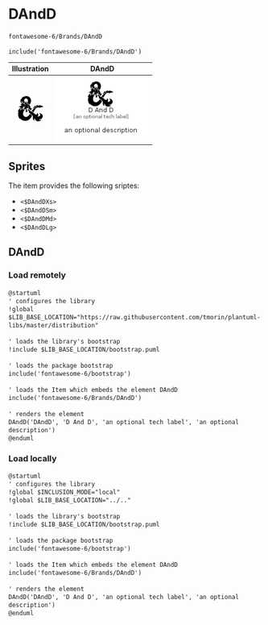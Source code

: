# DAndD


```text
fontawesome-6/Brands/DAndD
```

```text
include('fontawesome-6/Brands/DAndD')
```



| Illustration | DAndD |
| :---: | :---: |
| ![illustration for Illustration](../../fontawesome-6/Brands/DAndD.png) | ![illustration for DAndD](../../fontawesome-6/Brands/DAndD.Local.png) |



## Sprites
The item provides the following sriptes:

- `<$DAndDXs>`
- `<$DAndDSm>`
- `<$DAndDMd>`
- `<$DAndDLg>`





## DAndD

### Load remotely
```plantuml
@startuml
' configures the library
!global $LIB_BASE_LOCATION="https://raw.githubusercontent.com/tmorin/plantuml-libs/master/distribution"

' loads the library's bootstrap
!include $LIB_BASE_LOCATION/bootstrap.puml

' loads the package bootstrap
include('fontawesome-6/bootstrap')

' loads the Item which embeds the element DAndD
include('fontawesome-6/Brands/DAndD')

' renders the element
DAndD('DAndD', 'D And D', 'an optional tech label', 'an optional description')
@enduml
```

### Load locally
```plantuml
@startuml
' configures the library
!global $INCLUSION_MODE="local"
!global $LIB_BASE_LOCATION="../.."

' loads the library's bootstrap
!include $LIB_BASE_LOCATION/bootstrap.puml

' loads the package bootstrap
include('fontawesome-6/bootstrap')

' loads the Item which embeds the element DAndD
include('fontawesome-6/Brands/DAndD')

' renders the element
DAndD('DAndD', 'D And D', 'an optional tech label', 'an optional description')
@enduml
```

